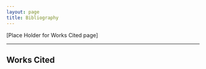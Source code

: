 ```yaml
---
layout: page
title: Bibliography
--- 
```


\[Place Holder for Works Cited page\]

---

## Works Cited

<!-- <p>{% bibliography --file s2 %}</p> -->